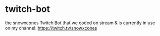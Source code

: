 # twitch-bot
the snowxcones Twitch Bot that we coded on stream & is currently in use on my channel: https://twitch.tv/snowxcones
